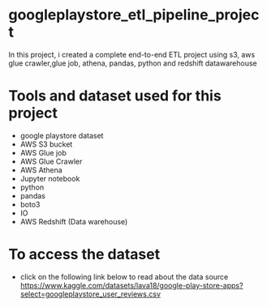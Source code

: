# googleplaystore_etl_pipeline_project

In this project, i created a complete end-to-end ETL project using s3, aws glue crawler,glue job, athena, pandas, python and redshift datawarehouse

# Tools and dataset used for this project

- google playstore dataset
- AWS S3 bucket
- AWS Glue job
- AWS Glue Crawler
- AWS Athena
- Jupyter notebook
- python
- pandas
- boto3
- IO
- AWS Redshift (Data warehouse)

# To access the dataset

- click on the following link below to read about the data source https://www.kaggle.com/datasets/lava18/google-play-store-apps?select=googleplaystore_user_reviews.csv
